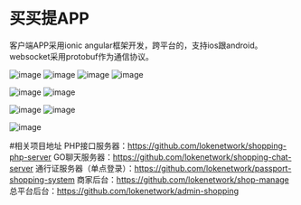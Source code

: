 # 买买提APP
客户端APP采用ionic angular框架开发，跨平台的，支持ios跟android。websocket采用protobuf作为通信协议。


 ![image](https://github.com/lokenetwork/hybird_shopping_app/blob/master/demo-picture/hot-page.png)
 ![image](https://github.com/lokenetwork/hybird_shopping_app/blob/master/demo-picture/goods-detail-1.png)
 ![image](https://github.com/lokenetwork/hybird_shopping_app/blob/master/demo-picture/goods-detail-2.png)
 ![image](https://github.com/lokenetwork/hybird_shopping_app/blob/master/demo-picture/goods-detail-3.png)
 
 ![image](https://github.com/lokenetwork/hybird_shopping_app/blob/master/demo-picture/consult-1.png)
 ![image](https://github.com/lokenetwork/hybird_shopping_app/blob/master/demo-picture/consult-2.png)
 
 ![image](https://github.com/lokenetwork/hybird_shopping_app/blob/master/demo-picture/confirm-order-1.png)
 ![image](https://github.com/lokenetwork/hybird_shopping_app/blob/master/demo-picture/confirm-order-2.png)
 
 ![image](https://github.com/lokenetwork/hybird_shopping_app/blob/master/demo-picture/order-list.png)


#相关项目地址
PHP接口服务器：https://github.com/lokenetwork/shopping-php-server
GO聊天服务器：https://github.com/lokenetwork/shopping-chat-server
通行证服务器（单点登录）：https://github.com/lokenetwork/passport-shopping-system
商家后台：https://github.com/lokenetwork/shop-manage
总平台后台：https://github.com/lokenetwork/admin-shopping




